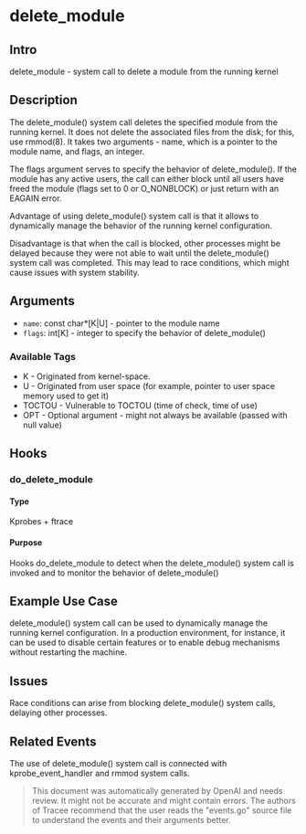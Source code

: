 
# delete_module

## Intro
delete_module - system call to delete a module from the running kernel

## Description
The delete_module() system call deletes the specified module from the running kernel. It does not delete the associated files from the disk; for this, use rmmod(8). It takes two arguments - name, which is a pointer to the module name, and flags, an integer.

The flags argument serves to specify the behavior of delete_module(). If the module has any active users, the call can either block until all users have freed the module (flags set to 0 or O_NONBLOCK) or just return with an EAGAIN error.

Advantage of using delete_module() system call is that it allows to dynamically manage the behavior of the running kernel configuration.

Disadvantage is that when the call is blocked, other processes might be delayed because they were not able to wait until the delete_module() system call was completed. This may lead to race conditions, which might cause issues with system stability.

## Arguments
* `name`: const char*[K|U] - pointer to the module name
* `flags`: int[K] - integer to specify the behavior of delete_module()

### Available Tags
* K - Originated from kernel-space.
* U - Originated from user space (for example, pointer to user space memory used to get it)
* TOCTOU - Vulnerable to TOCTOU (time of check, time of use)
* OPT - Optional argument - might not always be available (passed with null value)

## Hooks
### do_delete_module
#### Type
Kprobes + ftrace
#### Purpose
Hooks do_delete_module to detect when the delete_module() system call is invoked and to monitor the behavior of delete_module()

## Example Use Case
delete_module() system call can be used to dynamically manage the running kernel configuration. In a production environment, for instance, it can be used to disable certain features or to enable debug mechanisms without restarting the machine.

## Issues
Race conditions can arise from blocking delete_module() system calls, delaying other processes.

## Related Events
The use of delete_module() system call is connected with kprobe_event_handler and rmmod system calls.

> This document was automatically generated by OpenAI and needs review. It might
> not be accurate and might contain errors. The authors of Tracee recommend that
> the user reads the "events.go" source file to understand the events and their
> arguments better.
